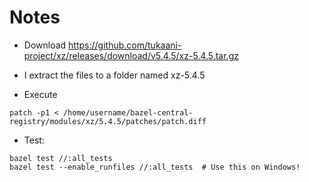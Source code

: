 # Notes

- Download https://github.com/tukaani-project/xz/releases/download/v5.4.5/xz-5.4.5.tar.gz

- I extract the files to a folder named xz-5.4.5

- Execute

```shell
patch -p1 < /home/username/bazel-central-registry/modules/xz/5.4.5/patches/patch.diff
```

- Test:

```shell
bazel test //:all_tests
bazel test --enable_runfiles //:all_tests  # Use this on Windows!
```
